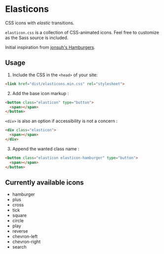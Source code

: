 # Elasticons
CSS icons with *elastic* transitions.

`elasticon.css` is a collection of CSS-animated icons. Feel free to customize as the Sass source is included.

Initial inspiration from [jonsuh's Hamburgers](https://github.com/jonsuh/hamburgers).

## Usage

1. Include the CSS in the `<head>` of your site:

  ```html
  <link href="dist/elasticons.min.css" rel="stylesheet">
  ```

2. Add the base icon markup :

  ```html
  <button class="elasticon" type="button">
    <span></span>
  </button>
  ```

  `<div>` is also an option if accessibility is not a concern :

  ```html
  <div class="elasticon">
    <span></span>
  </div>
  ```

3. Append the wanted class name :

  ```html
  <button class="elasticon elasticon-hamburger" type="button">
    <span></span>
  </button>
  ```

## Currently available icons
- hamburger
- plus
- cross
- tick
- square
- circle
- play
- reverse
- chevron-left
- chevron-right
- search
